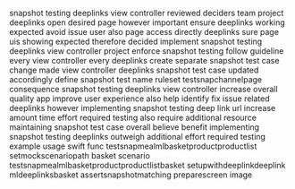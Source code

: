 snapshot testing deeplinks view controller reviewed deciders team project deeplinks open desired page however important ensure deeplinks working expected avoid issue user also page access directly deeplinks sure page uis showing expected therefore decided implement snapshot testing deeplinks view controller project enforce snapshot testing follow guideline every view controller every deeplinks create separate snapshot test case change made view controller deeplinks snapshot test case updated accordingly define snapshot test name ruleset testsnapchannelpage consequence snapshot testing deeplinks view controller increase overall quality app improve user experience also help identify fix issue related deeplinks however implementing snapshot testing deep link url increase amount time effort required testing also require additional resource maintaining snapshot test case overall believe benefit implementing snapshot testing deeplinks outweigh additional effort required testing example usage swift func testsnapmealmlbasketproductproductlist setmockscenariopath basket scenario testsnapmealmlbasketproductproductlistbasket setupwithdeeplinkdeeplink mldeeplinksbasket assertsnapshotmatching preparescreen image